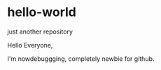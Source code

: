 # hello-world
just another repository

Hello Everyone,

I'm nowdebuggging, completely newbie for github.
